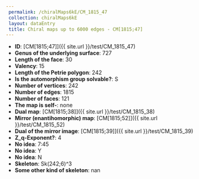 ```yaml
--- 
 permalink: /chiralMaps6kE/CM_1815_47 
 collection: chiralMaps6kE
 layout: dataEntry
 title: Chiral maps up to 6000 edges - CM[1815;47]
---
```


- **ID**: [CM[1815;47]]({{ site.url }}/test/CM_1815_47)
- **Genus of the underlying surface**: 727
- **Length of the face**: 30
- **Valency**: 15
- **Length of the Petrie polygon**: 242
- **Is the automorphism group solvable?**: S
- **Number of vertices**: 242
- **Number of edges**: 1815
- **Number of faces**: 121
- **The map is self-**: none
- **Dual map**: [CM[1815;38]]({{ site.url }}/test/CM_1815_38)
- **Mirror (enantihomorphic) map**: [CM[1815;52]]({{ site.url }}/test/CM_1815_52)
- **Dual of the mirror image**: [CM[1815;39]]({{ site.url }}/test/CM_1815_39)
- **Z_q-Exponent?**: 4
- **No idea**:  7:45
- **No idea**: Y
- **No idea**: N
- **Skeleton**: Sk(242;6)^3
- **Some other kind of skeleton**: nan
